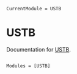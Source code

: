 ```@meta
CurrentModule = USTB
```

# USTB

Documentation for [USTB](https://github.com/Dainou01/USTB.jl).

```@index
```

```@autodocs
Modules = [USTB]
```
